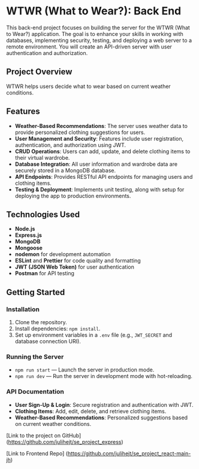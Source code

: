 # WTWR (What to Wear?): Back End

This back-end project focuses on building the server for the WTWR (What to Wear?) application. The goal is to enhance your skills in working with databases, implementing security, testing, and deploying a web server to a remote environment. You will create an API-driven server with user authentication and authorization.

## Project Overview

WTWR helps users decide what to wear based on current weather conditions.

## Features

- **Weather-Based Recommendations**: The server uses weather data to provide personalized clothing suggestions for users.
- **User Management and Security**: Features include user registration, authentication, and authorization using JWT.
- **CRUD Operations**: Users can add, update, and delete clothing items to their virtual wardrobe.
- **Database Integration**: All user information and wardrobe data are securely stored in a MongoDB database.
- **API Endpoints**: Provides RESTful API endpoints for managing users and clothing items.
- **Testing & Deployment**: Implements unit testing, along with setup for deploying the app to production environments.

## Technologies Used

- **Node.js**
- **Express.js**
- **MongoDB**
- **Mongoose**
- **nodemon** for development automation
- **ESLint** and **Prettier** for code quality and formatting
- **JWT (JSON Web Token)** for user authentication
- **Postman** for API testing

## Getting Started

### Installation

1. Clone the repository.
2. Install dependencies: `npm install`.
3. Set up environment variables in a `.env` file (e.g., `JWT_SECRET` and database connection URI).

### Running the Server

- `npm run start` — Launch the server in production mode.
- `npm run dev` — Run the server in development mode with hot-reloading.

### API Documentation

- **User Sign-Up & Login**: Secure registration and authentication with JWT.
- **Clothing Items**: Add, edit, delete, and retrieve clothing items.
- **Weather-Based Recommendations**: Personalized suggestions based on current weather conditions.


[Link to the project on GitHub] (https://github.com/julihejt/se_project_express)

[Link to Frontend Repo] (https://github.com/julihejt/se_project_react-main-jh)
